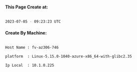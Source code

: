 
   
#### This Page Create at:

```bash

2023-07-05 - 09:23:23 UTC

```

#### Create By Machine:

```bash

Host Name : fv-az306-746

platform  : Linux-5.15.0-1040-azure-x86_64-with-glibc2.35

Ip Local  : 10.1.0.225

```

